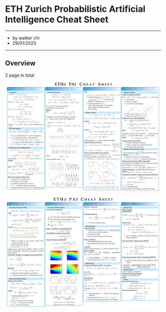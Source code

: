 # ETH Zurich Probabilistic Artificial Intelligence Cheat Sheet

****

- by walker chi
- 29/01/2023

****

## Overview

2 page in total 

![img](ETHz_Probabilistic_Artificial_Intelligence_CheatSheet0.png)

![img](ETHz_Probabilistic_Artificial_Intelligence_CheatSheet1.png)